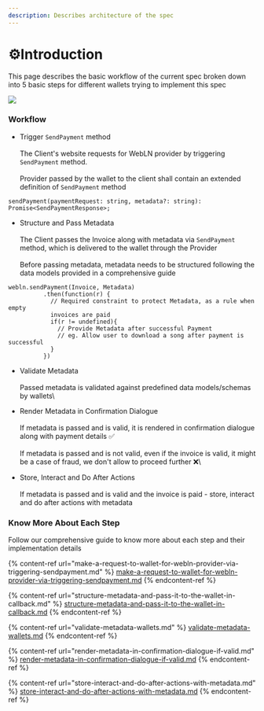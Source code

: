 ```yaml
---
description: Describes architecture of the spec
---
```


# ⚙️Introduction



This page describes the basic workflow of the current spec broken down into 5 basic steps for different wallets trying to implement this spec

![](https://cdn-images-1.medium.com/max/3694/1\*Lz4JHjDty-jrWAV9eqcDPA.png)

### Workflow

* Trigger `SendPayment` method\
  \
  The Client's website requests for WebLN provider by triggering `SendPayment` method.\
  \
  Provider passed by the wallet to the client shall contain an extended definition  of `SendPayment` method

```
sendPayment(paymentRequest: string, metadata?: string): Promise<SendPaymentResponse>;
```

* Structure and Pass Metadata\
  \
  The Client passes the Invoice along with metadata via `SendPayment` method, which is delivered to the wallet through the Provider\
  \
  Before passing metadata, metadata needs to be structured following the data models provided in a comprehensive guide

```
webln.sendPayment(Invoice, Metadata)
          .then(function(r) {
            // Required constraint to protect Metadata, as a rule when empty 
            invoices are paid
            if(r != undefined){
              // Provide Metadata after successful Payment
              // eg. Allow user to download a song after payment is successful
            }
          })
```

* Validate Metadata\
  \
  Passed metadata is validated against predefined data models/schemas by wallets\

* Render Metadata in Confirmation Dialogue\
  \
  If metadata is passed and is valid, it is rendered in confirmation dialogue along with payment  details ✅\
  \
  If metadata is passed and is not valid, even if the invoice is valid, it might be a case of fraud, we don't allow to proceed further ❌\

* Store, Interact and Do After Actions\
  \
  If metadata is passed and is valid and the invoice is paid - store, interact and do after actions with metadata

### Know More About Each Step

Follow our comprehensive guide to know more about each step and their implementation details

{% content-ref url="make-a-request-to-wallet-for-webln-provider-via-triggering-sendpayment.md" %}
[make-a-request-to-wallet-for-webln-provider-via-triggering-sendpayment.md](make-a-request-to-wallet-for-webln-provider-via-triggering-sendpayment.md)
{% endcontent-ref %}

{% content-ref url="structure-metadata-and-pass-it-to-the-wallet-in-callback.md" %}
[structure-metadata-and-pass-it-to-the-wallet-in-callback.md](structure-metadata-and-pass-it-to-the-wallet-in-callback.md)
{% endcontent-ref %}

{% content-ref url="validate-metadata-wallets.md" %}
[validate-metadata-wallets.md](validate-metadata-wallets.md)
{% endcontent-ref %}

{% content-ref url="render-metadata-in-confirmation-dialogue-if-valid.md" %}
[render-metadata-in-confirmation-dialogue-if-valid.md](render-metadata-in-confirmation-dialogue-if-valid.md)
{% endcontent-ref %}

{% content-ref url="store-interact-and-do-after-actions-with-metadata.md" %}
[store-interact-and-do-after-actions-with-metadata.md](store-interact-and-do-after-actions-with-metadata.md)
{% endcontent-ref %}

